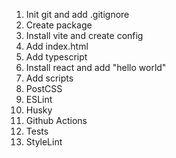1. Init git and add .gitignore
1. Create package
1. Install vite and create config
1. Add index.html
1. Add typescript
1. Install react and add "hello world"
1. Add scripts
1. PostCSS
1. ESLint
1. Husky
1. Github Actions
1. Tests
1. StyleLint
